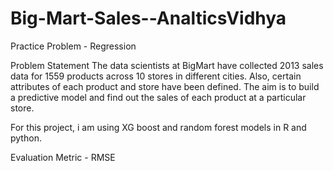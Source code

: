 # Big-Mart-Sales--AnalticsVidhya
Practice Problem - Regression

Problem Statement
The data scientists at BigMart have collected 2013 sales data for 1559 products across 10 stores in different cities. Also, certain attributes of each product and store have been defined. The aim is to build a predictive model and find out the sales of each product at a particular store.

For this project, i am using XG boost and random forest models in R and python.

Evaluation Metric - RMSE
